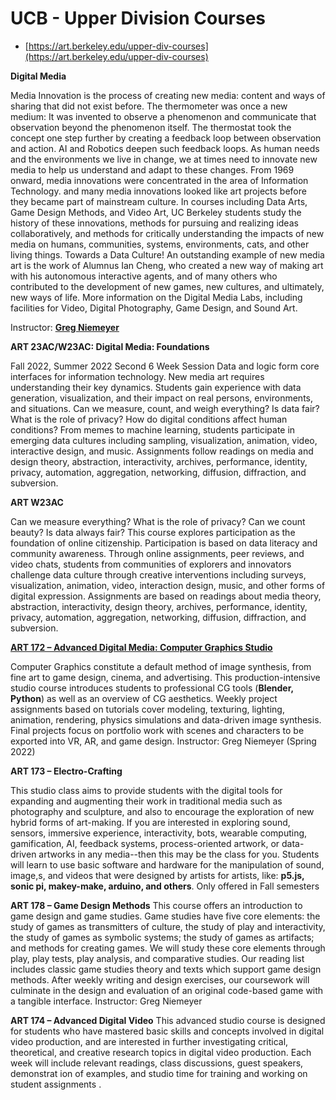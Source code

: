 
#   UCB - Upper Division Courses

-   [https://art.berkeley.edu/upper-div-courses](https://art.berkeley.edu/upper-div-courses)

**Digital Media**

Media Innovation is the process of creating new media: content and ways of sharing that did not exist before. The thermometer was once a new medium: It was invented to observe a phenomenon and communicate that observation beyond the phenomenon itself. The thermostat took the concept one step further by creating a feedback loop between observation and action. AI and Robotics deepen such feedback loops. As human needs and the environments we live in change, we at times need to innovate new media to help us understand and adapt to these changes. 
From 1969 onward, media innovations were concentrated in the area of Information Technology. and many media innovations looked like art projects before they became part of mainstream culture. In courses including Data Arts, Game Design Methods, and Video Art, UC Berkeley students study the history of these innovations, methods for pursuing and realizing ideas collaboratively, and methods for critically understanding the impacts of new media on humans, communities, systems, environments, cats, and other living things. Towards a Data Culture!
An outstanding example of new media art is the work of Alumnus Ian Cheng, who created a new way of making art with his autonomous interactive agents, and of many others who contributed to the development of new games, new cultures, and ultimately, new ways of life.
More information on the Digital Media Labs, including facilities for Video, Digital Photography, Game Design, and Sound Art.

Instructor: **[Greg Niemeyer](https://www.gregniemeyer.com/)**


**ART 23AC/W23AC: Digital Media: Foundations**

Fall 2022, Summer 2022 Second 6 Week Session
Data and logic form core interfaces for information technology. New media art requires understanding their key dynamics. Students gain experience with data generation, visualization, and their impact on real persons, environments, and situations. Can we measure, count, and weigh everything? Is data fair? What is the role of privacy? How do digital conditions affect human conditions? 
From memes to machine learning, students participate in emerging data cultures including sampling, visualization, animation, video, interactive design, and music. Assignments follow readings on media and design theory, abstraction, interactivity, archives, performance, identity, privacy, automation, aggregation, networking, diffusion, diffraction, and subversion. 

**ART W23AC**

Can we measure everything? What is the role of privacy? Can we count beauty? Is data always fair? 
This course explores participation as the foundation of online citizenship. Participation is based on data literacy and community awareness. Through online assignments, peer reviews, and video chats, students from communities of explorers and innovators challenge data culture through creative interventions including surveys, visualization, animation, video, interaction design, music, and other forms of digital expression. Assignments are based on readings about media theory, abstraction, interactivity, design theory, archives, performance, identity, privacy, automation, aggregation, networking, diffusion, diffraction, and subversion.

**[ART 172 – Advanced Digital Media: Computer Graphics Studio](https://art.berkeley.edu/upper-div-courses)**

Computer Graphics constitute a default method of image synthesis, from fine art to game design, cinema, and advertising. This production-intensive studio course introduces students to professional CG tools (**Blender, Python**) as well as an overview of CG aesthetics. Weekly project assignments based on tutorials cover modeling, texturing, lighting, animation, rendering, physics simulations and data-driven image synthesis. Final projects focus on portfolio work with scenes and characters to be exported into VR, AR, and game design. Instructor: Greg Niemeyer (Spring 2022)

**ART 173 – Electro-Crafting**

This studio class aims to provide students with the digital tools for expanding and augmenting their work in traditional media such as photography and sculpture, and also to encourage the exploration of new hybrid forms of art-making. If you are interested in exploring sound, sensors, immersive experience, interactivity, bots, wearable computing, gamification, AI, feedback systems, process-oriented artwork, or data-driven artworks in any media--then this may be the class for you. Students will learn to use basic software and hardware for the manipulation of sound, image,s, and videos that were designed by artists for artists, like: **p5.js, sonic pi, makey-make, arduino, and others**.
Only offered in Fall semesters

**ART 178 – Game Design Methods**
This course offers an introduction to game design and game studies. Game studies have five core elements: the study of games as transmitters of culture, the study of play and interactivity, the study of games as symbolic systems; the study of games as artifacts; and methods for creating games. We will study these core elements through play, play tests, play analysis, and comparative studies. Our reading list includes classic game studies theory and texts which support game design methods. After weekly writing and design exercises, our coursework will culminate in the design and evaluation of an original code-based game with a tangible interface. Instructor: Greg Niemeyer

**ART 174 – Advanced Digital Video**
This advanced studio course is designed for students who have mastered basic skills and concepts involved in digital video production, and are interested in further investigating critical, theoretical, and creative research topics in digital video production. Each week will include relevant readings, class discussions, guest speakers, demonstrat ion of examples, and studio time for training and working on student assignments .

